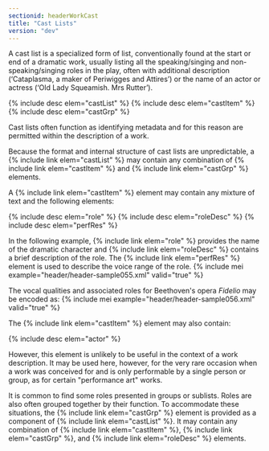 ```yaml
---
sectionid: headerWorkCast
title: "Cast Lists"
version: "dev"
---
```


A cast list is a specialized form of list, conventionally found at the start or end of a dramatic work, usually listing all the speaking/singing and non-speaking/singing roles in the play, often with additional description (‘Cataplasma, a maker of Periwigges and Attires’) or the name of an actor or actress (‘Old Lady Squeamish. Mrs Rutter’).

  
{% include desc elem="castList" %} 
{% include desc elem="castItem" %} 
{% include desc elem="castGrp" %} 
 

Cast lists often function as identifying metadata and for this reason are permitted within the description of a work.

Because the format and internal structure of cast lists are unpredictable, a {% include link elem="castList" %} may contain any combination of {% include link elem="castItem" %} and {% include link elem="castGrp" %} elements.

A {% include link elem="castItem" %} element may contain any mixture of text and the following elements:

  
{% include desc elem="role" %} 
{% include desc elem="roleDesc" %} 
{% include desc elem="perfRes" %} 
 

In the following example, {% include link elem="role" %} provides the name of the dramatic character and {% include link elem="roleDesc" %} contains a brief description of the role. The {% include link elem="perfRes" %} element is used to describe the voice range of the role.
{% include mei example="header/header-sample055.xml" valid="true" %}
    
The vocal qualities and associated roles for Beethoven's opera *Fidelio* may be encoded as:
{% include mei example="header/header-sample056.xml" valid="true" %}
    
The {% include link elem="castItem" %} element may also contain:

  
{% include desc elem="actor" %} 
 

However, this element is unlikely to be useful in the context of a work description. It may be used here, however, for the very rare occasion when a work was conceived for and is only performable by a single person or group, as for certain "performance art" works.

It is common to find some roles presented in groups or sublists. Roles are also often grouped together by their function. To accommodate these situations, the {% include link elem="castGrp" %} element is provided as a component of {% include link elem="castList" %}. It may contain any combination of {% include link elem="castItem" %}, {% include link elem="castGrp" %}, and {% include link elem="roleDesc" %} elements.
